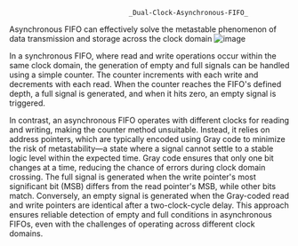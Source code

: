                                   _Dual-Clock-Asynchronous-FIFO_

Asynchronous FIFO can effectively solve the metastable phenomenon of data transmission and storage across the clock domain 
![image](https://github.com/user-attachments/assets/6715ed38-847b-434b-8d3f-61f802b243b4)

In a synchronous FIFO, where read and write operations occur within the same clock domain, the generation of empty and full signals can be handled using a simple counter. The counter increments with each write and decrements with each read. When the counter reaches the FIFO's defined depth, a full signal is generated, and when it hits zero, an empty signal is triggered.

In contrast, an asynchronous FIFO operates with different clocks for reading and writing, making the counter method unsuitable. Instead, it relies on address pointers, which are typically encoded using Gray code to minimize the risk of metastability—a state where a signal cannot settle to a stable logic level within the expected time. Gray code ensures that only one bit changes at a time, reducing the chance of errors during clock domain crossing. The full signal is generated when the write pointer's most significant bit (MSB) differs from the read pointer's MSB, while other bits match. Conversely, an empty signal is generated when the Gray-coded read and write pointers are identical after a two-clock-cycle delay. This approach ensures reliable detection of empty and full conditions in asynchronous FIFOs, even with the challenges of operating across different clock domains.
